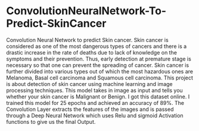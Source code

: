 # ConvolutionNeuralNetwork-To-Predict-SkinCancer
Convolution Neural Network to predict Skin cancer. Skin cancer is considered as one of the most dangerous types of cancers and there is a drastic increase in the rate of deaths due to lack of knowledge on the symptoms and their prevention. Thus, early detection at premature stage is necessary so that one can prevent the spreading of cancer. Skin cancer is further divided into various types out of which the most hazardous ones are Melanoma, Basal cell carcinoma and Squamous cell carcinoma. This project is about detection of skin cancer using machine learning and image processing techniques. This model takes in image as input and tells you whether your skin cancer is Malignant or Benign. I got this dataset online. I trained this model for 25 epochs and achieved an accuracy of 89%. The Convolution Layer extracts the features of the images and is passed through a Deep Neural Network which uses Relu and sigmoid Activation functions to give us the final Output.
